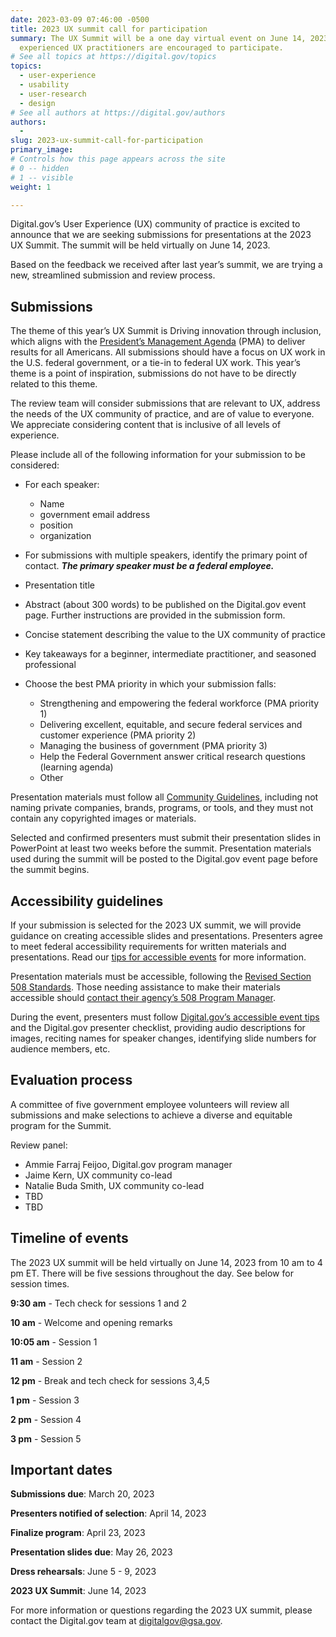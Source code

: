 ```yaml
---
date: 2023-03-09 07:46:00 -0500
title: 2023 UX summit call for participation
summary: The UX Summit will be a one day virtual event on June 14, 2023. New and
  experienced UX practitioners are encouraged to participate.
# See all topics at https://digital.gov/topics
topics:
  - user-experience
  - usability
  - user-research
  - design
# See all authors at https://digital.gov/authors
authors:
  - 
slug: 2023-ux-summit-call-for-participation
primary_image: 
# Controls how this page appears across the site
# 0 -- hidden
# 1 -- visible
weight: 1

---
```


Digital.gov’s User Experience (UX) community of practice is excited to announce that we are seeking submissions for presentations at the 2023 UX Summit. The summit will be held virtually on June 14, 2023.

Based on the feedback we received after last year’s summit, we are trying a new, streamlined submission and review process.

## Submissions

The theme of this year’s UX Summit is Driving innovation through inclusion, which aligns with the [President’s Management Agenda](https://www.performance.gov/pma/) (PMA) to deliver results for all Americans. All submissions should have a focus on UX work in the U.S. federal government, or a tie-in to federal UX work. This year’s theme is a point of inspiration, submissions do not have to be directly related to this theme.

The review team will consider submissions that are relevant to UX, address the needs of the UX community of practice, and are of value to everyone. We appreciate considering content that is inclusive of all levels of experience.

Please include all of the following information for your submission to be considered:

* For each speaker:

  * Name
  * government email address
  * position
  * organization
* For submissions with multiple speakers, identify the primary point of contact. ***The primary speaker must be a federal employee.***
* Presentation title
* Abstract (about 300 words) to be published on the Digital.gov event page. Further instructions are provided in the submission form.
* Concise statement describing the value to the UX community of practice
* Key takeaways for a beginner, intermediate practitioner, and seasoned professional
* Choose the best PMA priority in which your submission falls:

  * Strengthening and empowering the federal workforce (PMA priority 1)
  * Delivering excellent, equitable, and secure federal services and customer experience (PMA priority 2)
  * Managing the business of government (PMA priority 3)
  * Help the Federal Government answer critical research questions (learning agenda)
  * Other

Presentation materials must follow all [Community Guidelines](https://digital.gov/communities/manage-your-subscription/), including not naming private companies, brands, programs, or tools, and they must not contain any copyrighted images or materials.

Selected and confirmed presenters must submit their presentation slides in PowerPoint at least two weeks before the summit. Presentation materials used during the summit will be posted to the Digital.gov event page before the summit begins. 

## Accessibility guidelines

If your submission is selected for the 2023 UX summit, we will provide guidance on creating accessible slides and presentations. Presenters agree to meet federal accessibility requirements for written materials and presentations. Read our [tips for accessible events](https://github.com/GSA/digitalgov.gov/wiki/Accessible-Event-Tips) for more information.

Presentation materials must be accessible, following the [Revised Section 508 Standards](https://www.section508.gov/create/). Those needing assistance to make their materials accessible should [contact their agency’s 508 Program Manager](https://www.section508.gov/tools/coordinator-listing/).

During the event, presenters must follow [Digital.gov’s accessible event tips](https://github.com/GSA/digitalgov.gov/wiki/Accessible-Event-Tips) and the Digital.gov presenter checklist, providing audio descriptions for images, reciting names for speaker changes, identifying slide numbers for audience members, etc.

## Evaluation process 

A committee of five government employee volunteers will review all submissions and make selections to achieve a diverse and equitable program for the Summit.

Review panel:

* Ammie Farraj Feijoo, Digital.gov program manager
* Jaime Kern, UX community co-lead
* Natalie Buda Smith, UX community co-lead
* TBD
* TBD

## Timeline of events

The 2023 UX summit will be held virtually on June 14, 2023 from 10 am to 4 pm ET. There will be five sessions throughout the day. See below for session times.

**9:30 am** - Tech check for sessions 1 and 2 

**10 am** - Welcome and opening remarks

**10:05 am** - Session 1

**11 am** - Session 2

**12 pm** - Break and tech check for sessions 3,4,5

**1 pm** - Session 3

**2 pm** - Session 4

**3 pm** - Session 5

## Important dates

**Submissions due**: March 20, 2023

**Presenters notified of selection**: April 14, 2023

**Finalize program**: April 23, 2023

**Presentation slides due**: May 26, 2023

**Dress rehearsals**: June 5 - 9, 2023

**2023 UX Summit**: June 14, 2023

For more information or questions regarding the 2023 UX summit, please contact the Digital.gov team at [digitalgov@gsa.gov](mailto:digitalgov@gsa.gov).
